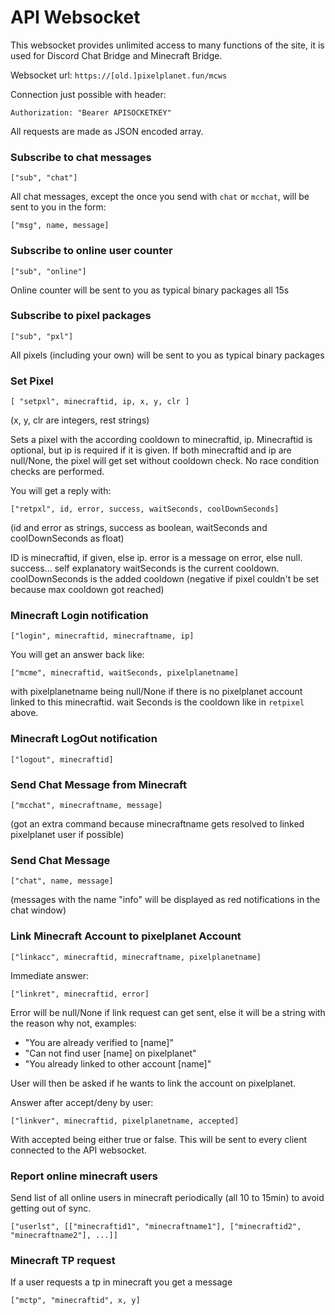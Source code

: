 # API Websocket

This websocket provides unlimited access to many functions of the site, it is used for Discord Chat Bridge and Minecraft Bridge.

Websocket url:
`https://[old.]pixelplanet.fun/mcws`

Connection just possible with header:

```
Authorization: "Bearer APISOCKETKEY"
```

All requests are made as JSON encoded array.
### Subscribe to chat messages
```["sub", "chat"]```

All chat messages, except the once you send with `chat` or `mcchat`, will be sent to you in the form:

```["msg", name, message]```
### Subscribe to online user counter
```["sub", "online"]```

Online counter will be sent to you as typical binary packages all 15s
### Subscribe to pixel packages
```["sub", "pxl"]```

All pixels (including your own) will be sent to you as typical binary packages
### Set Pixel

```[ "setpxl", minecraftid, ip, x, y, clr ]```

(x, y, clr are integers, rest strings)

Sets a pixel with the according cooldown to minecraftid, ip. Minecraftid is optional, but ip is required if it is given. If both minecraftid and ip are null/None, the pixel will get set without cooldown check. No race condition checks are performed.

You will get a reply with:

```["retpxl", id, error, success, waitSeconds, coolDownSeconds]```

(id and error as strings, success as boolean, waitSeconds and coolDownSeconds as float)

ID is minecraftid, if given, else ip. 
error is a message on error, else null.
success... self explanatory 
waitSeconds is the current cooldown. 
coolDownSeconds is the added cooldown (negative if pixel couldn't be set because max cooldown got reached)
### Minecraft Login notification
```["login", minecraftid, minecraftname, ip]```

You will get an answer back like:

```["mcme", minecraftid, waitSeconds, pixelplanetname]```

with pixelplanetname being null/None if there is no pixelplanet account linked to this minecraftid.
wait Seconds is the cooldown like in `retpixel` above.
### Minecraft LogOut notification
```["logout", minecraftid]```
### Send Chat Message from Minecraft
```["mcchat", minecraftname, message]```

(got an extra command because minecraftname gets resolved to linked pixelplanet user if possible)
### Send Chat Message
```["chat", name, message]```

(messages with the name "info" will be displayed as red notifications in the chat window)
### Link Minecraft Account to pixelplanet Account
```["linkacc", minecraftid, minecraftname, pixelplanetname]```

Immediate answer:

```["linkret", minecraftid, error]```

Error will be null/None if link request can get sent, else it will be a string with the reason why not, examples:

- "You are already verified to [name]"
- "Can not find user [name] on pixelplanet"
- "You already linked to other account [name]"

User will then be asked if he wants to link the account on pixelplanet.

Answer after accept/deny by user:

```["linkver", minecraftid, pixelplanetname, accepted]```

With accepted being either true or false. This will be sent to every client connected to the API websocket.
### Report online minecraft users
Send list of all online users in minecraft periodically (all 10 to 15min) to avoid getting out of sync.

```["userlst", [["minecraftid1", "minecraftname1"], ["minecraftid2", "minecraftname2"], ...]]```
### Minecraft TP request

If a user requests a tp in minecraft you get a message

```["mctp", "minecraftid", x, y]```
